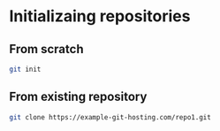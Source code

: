 # Initializaing repositories

## From scratch

```bash
git init 
```

## From existing repository

```bash
git clone https://example-git-hosting.com/repo1.git
```

